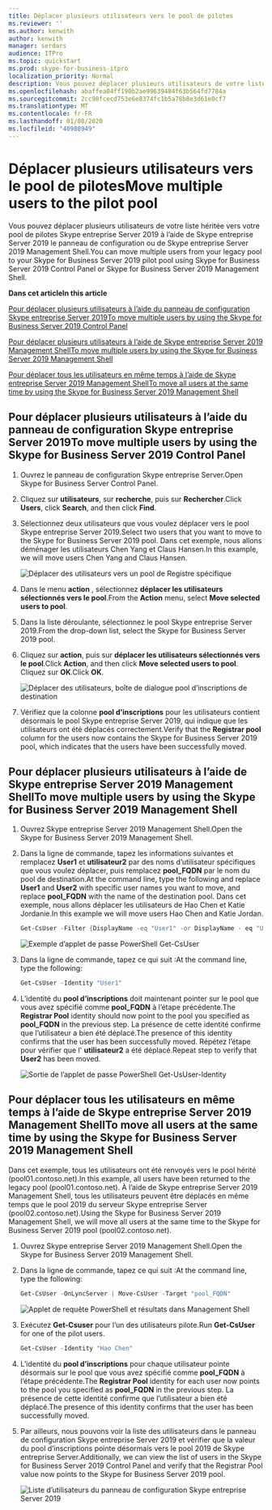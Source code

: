 ```yaml
---
title: Déplacer plusieurs utilisateurs vers le pool de pilotes
ms.reviewer: ''
ms.author: kenwith
author: kenwith
manager: serdars
audience: ITPro
ms.topic: quickstart
ms.prod: skype-for-business-itpro
localization_priority: Normal
description: Vous pouvez déplacer plusieurs utilisateurs de votre liste héritée vers votre pool de pilotes Skype entreprise Server 2019 à l’aide de Skype entreprise Server 2019 le panneau de configuration ou de Skype entreprise Server 2019 Management Shell.
ms.openlocfilehash: abaffea04ff190b2ae99639484f63b564fd7784a
ms.sourcegitcommit: 2cc98fcecd753e6e8374fc1b5a78b8e3d61e0cf7
ms.translationtype: MT
ms.contentlocale: fr-FR
ms.lasthandoff: 01/08/2020
ms.locfileid: "40988949"
---
```

# <a name="move-multiple-users-to-the-pilot-pool"></a><span data-ttu-id="a264d-103">Déplacer plusieurs utilisateurs vers le pool de pilotes</span><span class="sxs-lookup"><span data-stu-id="a264d-103">Move multiple users to the pilot pool</span></span>

<span data-ttu-id="a264d-104">Vous pouvez déplacer plusieurs utilisateurs de votre liste héritée vers votre pool de pilotes Skype entreprise Server 2019 à l’aide de Skype entreprise Server 2019 le panneau de configuration ou de Skype entreprise Server 2019 Management Shell.</span><span class="sxs-lookup"><span data-stu-id="a264d-104">You can move multiple users from your legacy pool to your Skype for Business Server 2019 pilot pool using Skype for Business Server 2019 Control Panel or Skype for Business Server 2019 Management Shell.</span></span>

 <span data-ttu-id="a264d-105">**Dans cet article**</span><span class="sxs-lookup"><span data-stu-id="a264d-105">**In this article**</span></span>
  
[<span data-ttu-id="a264d-106">Pour déplacer plusieurs utilisateurs à l’aide du panneau de configuration Skype entreprise Server 2019</span><span class="sxs-lookup"><span data-stu-id="a264d-106">To move multiple users by using the Skype for Business Server 2019 Control Panel</span></span>](#sectionSection0)
  
[<span data-ttu-id="a264d-107">Pour déplacer plusieurs utilisateurs à l’aide de Skype entreprise Server 2019 Management Shell</span><span class="sxs-lookup"><span data-stu-id="a264d-107">To move multiple users by using the Skype for Business Server 2019 Management Shell</span></span>](#sectionSection1)
  
[<span data-ttu-id="a264d-108">Pour déplacer tous les utilisateurs en même temps à l’aide de Skype entreprise Server 2019 Management Shell</span><span class="sxs-lookup"><span data-stu-id="a264d-108">To move all users at the same time by using the Skype for Business Server 2019 Management Shell</span></span>](#sectionSection2)
  
  
## <a name="to-move-multiple-users-by-using-the-skype-for-business-server-2019-control-panel"></a><span data-ttu-id="a264d-109">Pour déplacer plusieurs utilisateurs à l’aide du panneau de configuration Skype entreprise Server 2019</span><span class="sxs-lookup"><span data-stu-id="a264d-109">To move multiple users by using the Skype for Business Server 2019 Control Panel</span></span>
<span data-ttu-id="a264d-110"><a name="sectionSection0"> </a></span><span class="sxs-lookup"><span data-stu-id="a264d-110"></span></span>

1. <span data-ttu-id="a264d-111">Ouvrez le panneau de configuration Skype entreprise Server.</span><span class="sxs-lookup"><span data-stu-id="a264d-111">Open Skype for Business Server Control Panel.</span></span>
    
2. <span data-ttu-id="a264d-112">Cliquez sur **utilisateurs**, sur **recherche**, puis sur **Rechercher**.</span><span class="sxs-lookup"><span data-stu-id="a264d-112">Click **Users**, click **Search**, and then click **Find**.</span></span>
    
3. <span data-ttu-id="a264d-113">Sélectionnez deux utilisateurs que vous voulez déplacer vers le pool Skype entreprise Server 2019.</span><span class="sxs-lookup"><span data-stu-id="a264d-113">Select two users that you want to move to the Skype for Business Server 2019 pool.</span></span> <span data-ttu-id="a264d-114">Dans cet exemple, nous allons déménager les utilisateurs Chen Yang et Claus Hansen.</span><span class="sxs-lookup"><span data-stu-id="a264d-114">In this example, we will move users Chen Yang and Claus Hansen.</span></span>
    
     ![Déplacer des utilisateurs vers un pool de Registre spécifique](../media/Migration_LyncServer_CPanel_fromLyncServer2010_MoveMultipleUsersList.JPG)
  
4. <span data-ttu-id="a264d-116">Dans le menu **action** , sélectionnez **déplacer les utilisateurs sélectionnés vers le pool**.</span><span class="sxs-lookup"><span data-stu-id="a264d-116">From the **Action** menu, select **Move selected users to pool**.</span></span>
    
5. <span data-ttu-id="a264d-117">Dans la liste déroulante, sélectionnez le pool Skype entreprise Server 2019.</span><span class="sxs-lookup"><span data-stu-id="a264d-117">From the drop-down list, select the Skype for Business Server 2019 pool.</span></span>
    
6. <span data-ttu-id="a264d-118">Cliquez sur **action**, puis sur **déplacer les utilisateurs sélectionnés vers le pool**.</span><span class="sxs-lookup"><span data-stu-id="a264d-118">Click **Action**, and then click **Move selected users to pool**.</span></span> <span data-ttu-id="a264d-119">Cliquez sur **OK**.</span><span class="sxs-lookup"><span data-stu-id="a264d-119">Click **OK**.</span></span>
    
     ![Déplacer des utilisateurs, boîte de dialogue pool d’inscriptions de destination](../media/Migration_LyncServer_from_LyncServer2010_CPanelMoveUserSelectPoolDialog.png)
  
7. <span data-ttu-id="a264d-121">Vérifiez que la colonne **pool d’inscriptions** pour les utilisateurs contient désormais le pool Skype entreprise Server 2019, qui indique que les utilisateurs ont été déplacés correctement.</span><span class="sxs-lookup"><span data-stu-id="a264d-121">Verify that the **Registrar pool** column for the users now contains the Skype for Business Server 2019 pool, which indicates that the users have been successfully moved.</span></span> 
    
## <a name="to-move-multiple-users-by-using-the-skype-for-business-server-2019-management-shell"></a><span data-ttu-id="a264d-122">Pour déplacer plusieurs utilisateurs à l’aide de Skype entreprise Server 2019 Management Shell</span><span class="sxs-lookup"><span data-stu-id="a264d-122">To move multiple users by using the Skype for Business Server 2019 Management Shell</span></span>
<span data-ttu-id="a264d-123"><a name="sectionSection1"> </a></span><span class="sxs-lookup"><span data-stu-id="a264d-123"></span></span>

1. <span data-ttu-id="a264d-124">Ouvrez Skype entreprise Server 2019 Management Shell.</span><span class="sxs-lookup"><span data-stu-id="a264d-124">Open the Skype for Business Server 2019 Management Shell.</span></span> 
    
2. <span data-ttu-id="a264d-125">Dans la ligne de commande, tapez les informations suivantes et remplacez **User1** et **utilisateur2** par des noms d’utilisateur spécifiques que vous voulez déplacer, puis remplacez **pool_FQDN** par le nom du pool de destination.</span><span class="sxs-lookup"><span data-stu-id="a264d-125">At the command line, type the following and replace **User1** and **User2** with specific user names you want to move, and replace **pool_FQDN** with the name of the destination pool.</span></span> <span data-ttu-id="a264d-126">Dans cet exemple, nous allons déplacer les utilisateurs de Hao Chen et Katie Jordanie.</span><span class="sxs-lookup"><span data-stu-id="a264d-126">In this example we will move users Hao Chen and Katie Jordan.</span></span> 
    
   ```PowerShell
   Get-CsUser -Filter {DisplayName -eq "User1" -or DisplayName - eq "User2"} | Move-CsUser -Target "pool_FQDN"
   ```

    ![Exemple d’applet de passe PowerShell Get-CsUser](../media/Migration_LyncServer_from_LyncServer2010_move2users.jpg)
  
3. <span data-ttu-id="a264d-128">Dans la ligne de commande, tapez ce qui suit :</span><span class="sxs-lookup"><span data-stu-id="a264d-128">At the command line, type the following:</span></span> 
    
   ```PowerShell
   Get-CsUser -Identity "User1"
   ```

4. <span data-ttu-id="a264d-129">L’identité du **pool d’inscriptions** doit maintenant pointer sur le pool que vous avez spécifié comme **pool_FQDN** à l’étape précédente.</span><span class="sxs-lookup"><span data-stu-id="a264d-129">The **Registrar Pool** identity should now point to the pool you specified as **pool_FQDN** in the previous step.</span></span> <span data-ttu-id="a264d-130">La présence de cette identité confirme que l’utilisateur a bien été déplacé.</span><span class="sxs-lookup"><span data-stu-id="a264d-130">The presence of this identity confirms that the user has been successfully moved.</span></span> <span data-ttu-id="a264d-131">Répétez l’étape pour vérifier que l' **utilisateur2** a été déplacé.</span><span class="sxs-lookup"><span data-stu-id="a264d-131">Repeat step to verify that **User2** has been moved.</span></span> 
    
     ![Sortie de l’applet de passe PowerShell Get-UsUser-Identity](../media/Migration_LyncServer_from_LyncServer2010_showuser.jpg)
  
## <a name="to-move-all-users-at-the-same-time-by-using-the-skype-for-business-server-2019-management-shell"></a><span data-ttu-id="a264d-133">Pour déplacer tous les utilisateurs en même temps à l’aide de Skype entreprise Server 2019 Management Shell</span><span class="sxs-lookup"><span data-stu-id="a264d-133">To move all users at the same time by using the Skype for Business Server 2019 Management Shell</span></span>
<span data-ttu-id="a264d-134"><a name="sectionSection2"> </a></span><span class="sxs-lookup"><span data-stu-id="a264d-134"></span></span>

<span data-ttu-id="a264d-135">Dans cet exemple, tous les utilisateurs ont été renvoyés vers le pool hérité (pool01.contoso.net).</span><span class="sxs-lookup"><span data-stu-id="a264d-135">In this example, all users have been returned to the legacy pool (pool01.contoso.net).</span></span> <span data-ttu-id="a264d-136">À l’aide de Skype entreprise Server 2019 Management Shell, tous les utilisateurs peuvent être déplacés en même temps que le pool 2019 du serveur Skype entreprise Server (pool02.contoso.net).</span><span class="sxs-lookup"><span data-stu-id="a264d-136">Using the Skype for Business Server 2019 Management Shell, we will move all users at the same time to the Skype for Business Server 2019 pool (pool02.contoso.net).</span></span>
  
1. <span data-ttu-id="a264d-137">Ouvrez Skype entreprise Server 2019 Management Shell.</span><span class="sxs-lookup"><span data-stu-id="a264d-137">Open the Skype for Business Server 2019 Management Shell.</span></span>
    
2. <span data-ttu-id="a264d-138">Dans la ligne de commande, tapez ce qui suit :</span><span class="sxs-lookup"><span data-stu-id="a264d-138">At the command line, type the following:</span></span> 
    
   ```PowerShell
   Get-CsUser -OnLyncServer | Move-CsUser -Target "pool_FQDN"
   ```

     ![Applet de requête PowerShell et résultats dans Management Shell](../media/Migration_LyncServer_CPanel_fromLyncServer2010_Move-CSUserMultipleAll.png)
  
3. <span data-ttu-id="a264d-140">Exécutez **Get-Csuser** pour l’un des utilisateurs pilote.</span><span class="sxs-lookup"><span data-stu-id="a264d-140">Run **Get-CsUser** for one of the pilot users.</span></span> 
    
   ```PowerShell
   Get-CsUser -Identity "Hao Chen"
   ```

4. <span data-ttu-id="a264d-141">L’identité du **pool d’inscriptions** pour chaque utilisateur pointe désormais sur le pool que vous avez spécifié comme **pool_FQDN** à l’étape précédente.</span><span class="sxs-lookup"><span data-stu-id="a264d-141">The **Registrar Pool** identity for each user now points to the pool you specified as **pool_FQDN** in the previous step.</span></span> <span data-ttu-id="a264d-142">La présence de cette identité confirme que l’utilisateur a bien été déplacé.</span><span class="sxs-lookup"><span data-stu-id="a264d-142">The presence of this identity confirms that the user has been successfully moved.</span></span> 
    
5. <span data-ttu-id="a264d-143">Par ailleurs, nous pouvons voir la liste des utilisateurs dans le panneau de configuration Skype entreprise Server 2019 et vérifier que la valeur du pool d’inscriptions pointe désormais vers le pool 2019 de Skype entreprise Server.</span><span class="sxs-lookup"><span data-stu-id="a264d-143">Additionally, we can view the list of users in the Skype for Business Server 2019 Control Panel and verify that the Registrar Pool value now points to the Skype for Business Server 2019 pool.</span></span>
    
     ![Liste d’utilisateurs du panneau de configuration Skype entreprise Server 2019](../media/Migration_LyncServer_CPanel_fromLyncServer2010_Move-CSUserVerifyHao.JPG)
  

